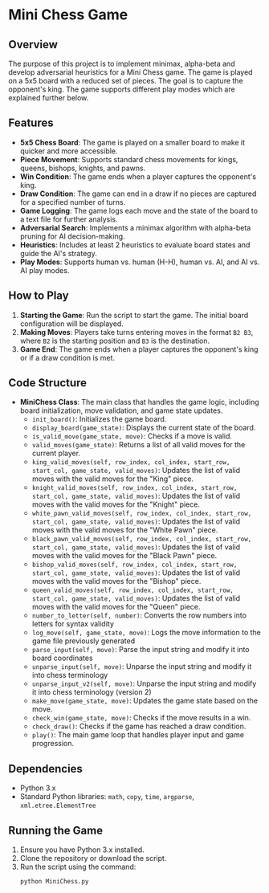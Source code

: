 # Mini Chess Game

## Overview

The purpose of this project is to implement minimax, alpha-beta and develop adversarial heuristics for a Mini Chess game. The game is played on a 5x5 board with a reduced set of pieces. The goal is to capture the opponent's king. The game supports different play modes which are explained further below.

## Features

- **5x5 Chess Board**: The game is played on a smaller board to make it quicker and more accessible.
- **Piece Movement**: Supports standard chess movements for kings, queens, bishops, knights, and pawns.
- **Win Condition**: The game ends when a player captures the opponent's king.
- **Draw Condition**: The game can end in a draw if no pieces are captured for a specified number of turns.
- **Game Logging**: The game logs each move and the state of the board to a text file for further analysis.
- **Adversarial Search**: Implements a minimax algorithm with alpha-beta pruning for AI decision-making.
- **Heuristics**: Includes at least 2 heuristics to evaluate board states and guide the AI's strategy.
- **Play Modes**: Supports human vs. human (H-H), human vs. AI, and AI vs. AI play modes.

## How to Play

1. **Starting the Game**: Run the script to start the game. The initial board configuration will be displayed.
2. **Making Moves**: Players take turns entering moves in the format `B2 B3`, where `B2` is the starting position and `B3` is the destination.
3. **Game End**: The game ends when a player captures the opponent's king or if a draw condition is met.

## Code Structure

- **MiniChess Class**: The main class that handles the game logic, including board initialization, move validation, and game state updates.
  - `init_board()`: Initializes the game board.
  - `display_board(game_state)`: Displays the current state of the board.
  - `is_valid_move(game_state, move)`: Checks if a move is valid.
  - `valid_moves(game_state)`: Returns a list of all valid moves for the current player.
  - `king_valid_moves(self, row_index, col_index, start_row, start_col, game_state, valid_moves)`: Updates the list of valid moves with the valid moves for the "King" piece.
  - `knight_valid_moves(self, row_index, col_index, start_row, start_col, game_state, valid_moves)`: Updates the list of valid moves with the valid moves for the "Knight" piece.
  - `white_pawn_valid_moves(self, row_index, col_index, start_row, start_col, game_state, valid_moves)`: Updates the list of valid moves with the valid moves for the "White Pawn" piece.
  - `black_pawn_valid_moves(self, row_index, col_index, start_row, start_col, game_state, valid_moves)`: Updates the list of valid moves with the valid moves for the "Black Pawn" piece.
  - `bishop_valid_moves(self, row_index, col_index, start_row, start_col, game_state, valid_moves)`: Updates the list of valid moves with the valid moves for the "Bishop" piece.
  - `queen_valid_moves(self, row_index, col_index, start_row, start_col, game_state, valid_moves)`: Updates the list of valid moves with the valid moves for the "Queen" piece.
  - `number_to_letter(self, number)`: Converts the row numbers into letters for syntax validity
  - `log_move(self, game_state, move)`: Logs the move information to the game file previously generated
  - `parse_input(self, move)`: Parse the input string and modify it into board coordinates
  - `unparse_input(self, move)`: Unparse the input string and modify it into chess terminology
  - `unparse_input_v2(self, move)`: Unparse the input string and modify it into chess terminology (version 2)
  - `make_move(game_state, move)`: Updates the game state based on the move.
  - `check_win(game_state, move)`: Checks if the move results in a win.
  - `check_draw()`: Checks if the game has reached a draw condition.
  - `play()`: The main game loop that handles player input and game progression.

## Dependencies

- Python 3.x
- Standard Python libraries: `math`, `copy`, `time`, `argparse`, `xml.etree.ElementTree`

## Running the Game

1. Ensure you have Python 3.x installed.
2. Clone the repository or download the script.
3. Run the script using the command:
   ```bash
   python MiniChess.py
   ```

